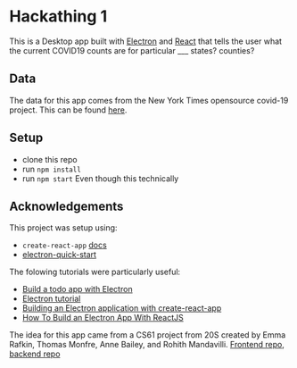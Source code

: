 # Hackathing 1
This is a Desktop app built with [Electron](https://www.electronjs.org/) and [React](https://reactjs.org/) that tells the user what the current COVID19 counts are for particular ___ states? counties?

## Data 
The data for this app comes from the New York Times opensource covid-19 project. This can be found [here](https://github.com/nytimes/covid-19-data).

## Setup
- clone this repo
- run `npm install`
- run `npm start`
Even though this technically

## Acknowledgements
This project was setup using:
- `create-react-app` [docs](https://reactjs.org/docs/create-a-new-react-app.html)
- [electron-quick-start](https://github.com/electron/electron-quick-start)

The folowing tutorials were particularly useful:
- [Build a todo app with Electron](https://codeburst.io/build-a-todo-app-with-electron-d6c61f58b55a)
- [Electron tutorial](https://www.tutorialspoint.com/electron/index.htm)
- [Building an Electron application with create-react-app](https://www.freecodecamp.org/news/building-an-electron-application-with-create-react-app-97945861647c/)
- [How To Build an Electron App With ReactJS](https://medium.com/better-programming/how-to-build-an-electron-app-with-reactjs-488fdd532bd4)

The idea for this app came from a CS61 project from 20S created by Emma Rafkin, Thomas Monfre, Anne Bailey, and Rohith Mandavilli. [Frontend repo](https://github.com/tmonfre/cs61-covid19-frontend), [backend repo](https://github.com/tmonfre/cs61-covid19-backend)


